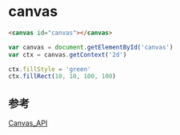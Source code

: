 # canvas

```html
<canvas id="canvas"></canvas>
```

```js
var canvas = document.getElementById('canvas')
var ctx = canvas.getContext('2d')

ctx.fillStyle = 'green'
ctx.fillRect(10, 10, 100, 100)
```

## 参考

[Canvas_API](https://developer.mozilla.org/zh-CN/docs/Web/API/Canvas_API)
